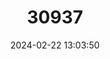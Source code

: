 ---
title: "30937"
category: "Leitneria floridana"
draft: false
date: 2024-02-22 13:03:50
languages:
  English: ["Corkwood"]
---